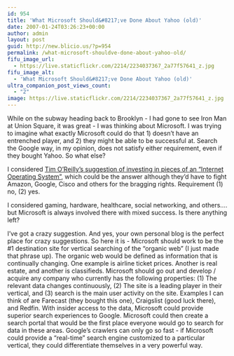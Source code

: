 ```yaml
---
id: 954
title: 'What Microsoft Should&#8217;ve Done About Yahoo (old)'
date: 2007-01-24T03:26:23+00:00
author: admin
layout: post
guid: http://new.blicio.us/?p=954
permalink: /what-microsoft-shouldve-done-about-yahoo-old/
fifu_image_url:
  - https://live.staticflickr.com/2214/2234037367_2a77f57641_z.jpg
fifu_image_alt:
  - 'What Microsoft Should&#8217;ve Done About Yahoo (old)'
ultra_companion_post_views_count:
  - "2"
image: https://live.staticflickr.com/2214/2234037367_2a77f57641_z.jpg
---
```

While on the subway heading back to Brooklyn - I had gone to see Iron Man at Union Square, it was great - I was thinking about Microsoft. I was trying to imagine what exactly Microsoft could do that 1) doesn’t have an entrenched player, and 2) they might be able to be successful at. Search the Google way, in my opinion, does not satisfy either requirement, even if they bought Yahoo. So what else?

I considered [Tim O’Reilly’s suggestion of investing in pieces of an “Internet Operating System”](http://radar.oreilly.com/archives/2008/05/microhoo-corporate-penis-envy.html), which could be the answer although they’d have to fight Amazon, Google, Cisco and others for the bragging rights. Requirement (1) no, (2) yes.

I considered gaming, hardware, healthcare, social networking, and others…. but Microsoft is always involved there with mixed success. Is there anything left?

I’ve got a crazy suggestion. And yes, your own personal blog is the perfect place for crazy suggestions. So here it is - Microsoft should work to be the #1 destination site for vertical searching of the “organic web” (I just made that phrase up). The organic web would be defined as information that is continually changing. One example is airline ticket prices. Another is real estate, and another is classifieds. Microsoft should go out and develop / acquire any company who currently has the following properties: (1) The relevant data changes continuously, (2) The site is a leading player in their vertical, and (3) search is the main user activity on the site. Examples I can think of are Farecast (they bought this one), Craigslist (good luck there), and Redfin. With insider access to the data, Microsoft could provide superior search experiences to Google. Microsoft could then create a search portal that would be the first place everyone would go to search for data in these areas. Google’s crawlers can only go so fast - if Microsoft could provide a “real-time” search engine customized to a particular vertical, they could differentiate themselves in a very powerful way.